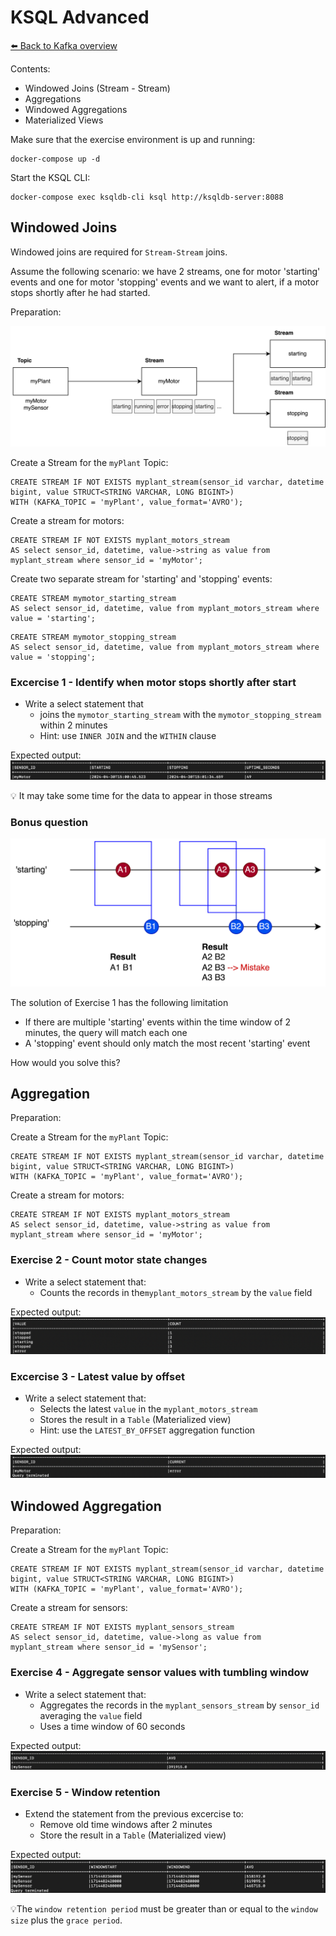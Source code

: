 # KSQL Advanced

[⬅️ Back to Kafka overview](README.md)

Contents:
- Windowed Joins (Stream - Stream)
- Aggregations
- Windowed Aggregations
- Materialized Views

Make sure that the exercise environment is up and running:

```
docker-compose up -d
```

Start the KSQL CLI:

```
docker-compose exec ksqldb-cli ksql http://ksqldb-server:8088
```

## Windowed Joins
Windowed joins are required for `Stream-Stream` joins.

Assume the following scenario: we have 2 streams, one for motor 'starting' events and one for motor 'stopping' events and we want to 
alert, if a motor stops shortly after he had started.

Preparation:

![img.png](img/streams.png)

Create a Stream for the `myPlant` Topic:
```
CREATE STREAM IF NOT EXISTS myplant_stream(sensor_id varchar, datetime bigint, value STRUCT<STRING VARCHAR, LONG BIGINT>) 
WITH (KAFKA_TOPIC = 'myPlant', value_format='AVRO');
```

Create a stream for motors:
```
CREATE STREAM IF NOT EXISTS myplant_motors_stream
AS select sensor_id, datetime, value->string as value from myplant_stream where sensor_id = 'myMotor';
```

Create two separate stream for 'starting' and 'stopping' events:
```
CREATE STREAM mymotor_starting_stream
AS select sensor_id, datetime, value from myplant_motors_stream where value = 'starting';
```

```
CREATE STREAM mymotor_stopping_stream
AS select sensor_id, datetime, value from myplant_motors_stream where value = 'stopping';
```

### Excercise 1 - Identify when motor stops shortly after start

- Write a select statement that
  - joins the `mymotor_starting_stream` with the `mymotor_stopping_stream` within 2 minutes
  - Hint: use `INNER JOIN` and the `WITHIN` clause

Expected output:
![img.png](img/ksql-advanced-expected1.png)

💡 It may take some time for the data to appear in those streams

### Bonus question

![img.png](img/bonus.png)

The solution of Exercise 1 has the following limitation
- If there are multiple 'starting' events within the time window of 2 minutes,
the query will match each one
- A 'stopping' event should only match the most recent 'starting' event

How would you solve this?

## Aggregation

Preparation:

Create a Stream for the `myPlant` Topic:
```
CREATE STREAM IF NOT EXISTS myplant_stream(sensor_id varchar, datetime bigint, value STRUCT<STRING VARCHAR, LONG BIGINT>) 
WITH (KAFKA_TOPIC = 'myPlant', value_format='AVRO');
```

Create a stream for motors:
```
CREATE STREAM IF NOT EXISTS myplant_motors_stream
AS select sensor_id, datetime, value->string as value from myplant_stream where sensor_id = 'myMotor';
```

### Exercise 2 - Count motor state changes

- Write a select statement that:
  - Counts the records in the`myplant_motors_stream` by the `value` field

Expected output:
![img.png](img/ksql-advanced-expected2.png)

### Excercise 3 - Latest value by offset

- Write a select statement that:
  - Selects the latest `value` in the `myplant_motors_stream`
  - Stores the result in a `Table` (Materialized view)
  - Hint: use the `LATEST_BY_OFFSET` aggregation function

Expected output:
![img.png](img/ksql-advanced-expected3.png)

## Windowed Aggregation

Preparation:

Create a Stream for the `myPlant` Topic:
```
CREATE STREAM IF NOT EXISTS myplant_stream(sensor_id varchar, datetime bigint, value STRUCT<STRING VARCHAR, LONG BIGINT>) 
WITH (KAFKA_TOPIC = 'myPlant', value_format='AVRO');
```

Create a stream for sensors:
```
CREATE STREAM IF NOT EXISTS myplant_sensors_stream
AS select sensor_id, datetime, value->long as value from myplant_stream where sensor_id = 'mySensor';
```

### Exercise 4 - Aggregate sensor values with tumbling window

- Write a select statement that:
  - Aggregates the records in the `myplant_sensors_stream` by `sensor_id` averaging the `value` field
  - Uses a time window of 60 seconds

Expected output:
![img.png](img/ksql-advanced-expected4.png)

### Exercise 5 - Window retention

- Extend the statement from the previous excercise to:
  - Remove old time windows after 2 minutes
  - Store the result in a `Table` (Materialized view)

Expected output:
![img.png](img/ksql-advanced-expected5.png)

💡The `window retention period` must be greater than or equal to the `window size` plus the `grace period`.
